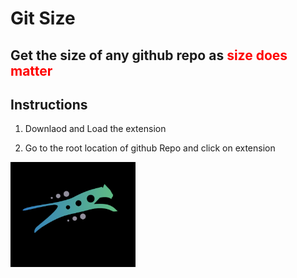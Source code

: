 # Git Size

## Get the size of any github repo as  <b><span style="color:Red">size does matter</span></b>

## Instructions

1. Downlaod and Load the extension

2. Go to the root location of github Repo and click on extension

<img src="logo.PNG" width="200">
